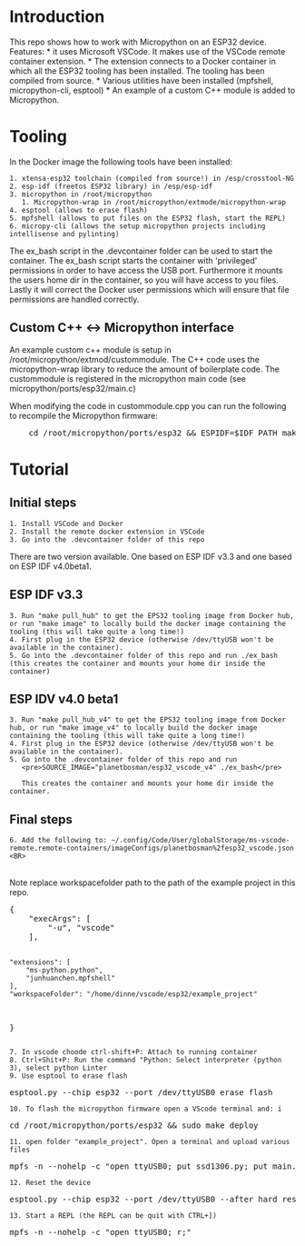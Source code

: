 # Introduction

This repo shows how to work with Micropython on an ESP32 device. Features:
    * it uses Microsoft VSCode. It makes use of the VSCode remote container extension. 
    * The extension connects to a Docker container in which all the ESP32 tooling has been installed. The tooling has been compiled from source.
    * Various utilities have been installed (mpfshell, micropython-cli, esptool)
    * An example of a custom C++ module is added to Micropython.

# Tooling

In the Docker image the following tools have been installed:

    1. xtensa-esp32 toolchain (compiled from source!) in /esp/crosstool-NG
    2. esp-idf (freetos ESP32 library) in /esp/esp-idf   
    3. micropython in /root/micropython
       1. Micropython-wrap in /root/micropython/extmode/micropython-wrap
    4. esptool (allows to erase flash)
    5. mpfshell (allows to put files on the ESP32 flash, start the REPL)
    6. micropy-cli (allows the setup micropython projects including intellisense and pylinting)

The ex_bash script in the .devcontainer folder can be used to start the container. The ex_bash script starts the container with 'privileged' permissions in order to have access the USB port. Furthermore it mounts the users home dir in the container, so you will have access to you files. Lastly it will correct the Docker user permissions which will ensure that file permissions are handled correctly.

## Custom C++ <-> Micropython interface

An example custom c++ module is setup in /root/micropython/extmod/custommodule. The C++ code uses the micropython-wrap library to reduce the amount of boilerplate code. The custommodule is registered in the micropython main code (see micropython/ports/esp32/main.c)

When modifying the code in custommodule.cpp you can run the following to recompile the Micropython firmware:
<pre>
    cd /root/micropython/ports/esp32 && ESPIDF=$IDF_PATH make -j4 -f lolin32_makefile
</pre>

# Tutorial


## Initial steps

    1. Install VSCode and Docker
    2. Install the remote docker extension in VSCode
    3. Go into the .devcontainer folder of this repo

There are two version available. One based on ESP IDF v3.3 and one based on ESP IDF v4.0beta1.

## ESP IDF v3.3

    3. Run "make pull_hub" to get the EPS32 tooling image from Docker hub, or run "make image" to locally build the docker image containing the tooling (this will take quite a long time!)
    4. First plug in the ESP32 device (otherwise /dev/ttyUSB won't be available in the container).
    5. Go into the .devcontainer folder of this repo and run ./ex_bash (this creates the container and mounts your home dir inside the container)
       
## ESP IDV v4.0 beta1

    3. Run "make pull_hub_v4" to get the EPS32 tooling image from Docker hub, or run "make image_v4" to locally build the docker image containing the tooling (this will take quite a long time!)
    4. First plug in the ESP32 device (otherwise /dev/ttyUSB won't be available in the container).
    5. Go into the .devcontainer folder of this repo and run 
       <pre>SOURCE_IMAGE="planetbosman/esp32_vscode_v4" ./ex_bash</pre>
    
       This creates the container and mounts your home dir inside the container.

## Final steps

    6. Add the following to: ~/.config/Code/User/globalStorage/ms-vscode-remote.remote-containers/imageConfigs/planetbosman%2fesp32_vscode.json <BR>

<BR>
    Note replace workspacefolder path to the path of the example project in this repo.
<BR>
<pre>
{
    "execArgs": [
        "-u", "vscode"
    ],

    "extensions": [
        "ms-python.python",
        "junhuanchen.mpfshell"
    ],
    "workspaceFolder": "/home/dinne/vscode/esp32/example_project"
}
</pre>


    7. In vscode choode ctrl-shift+P: Attach to running container
    8. Ctrl+Shit+P: Run the command "Python: Select interpreter (python 3), select python Linter
    9. Use esptool to erase flash

<pre>
esptool.py --chip esp32 --port /dev/ttyUSB0 erase_flash
</pre>

    10. To flash the micropython firmware open a VScode terminal and: i

<pre>
cd /root/micropython/ports/esp32 && sudo make deploy
</pre>

    11. open folder "example_project". Open a terminal and upload various files

<pre>
mpfs -n --nohelp -c "open ttyUSB0; put ssd1306.py; put main.py;"
</pre>

    12. Reset the device

<pre>
esptool.py --chip esp32 --port /dev/ttyUSB0 --after hard_reset chip_id
</pre>

    13. Start a REPL (the REPL can be quit with CTRL+]) 

<pre>
mpfs -n --nohelp -c "open ttyUSB0; r;"
</pre>


